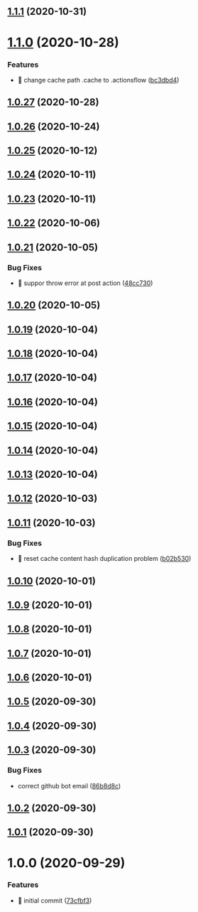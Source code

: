 ## [1.1.1](https://github.com/actionsflow/actionsflow-action/compare/v1...v1.1.1) (2020-10-31)

# [1.1.0](https://github.com/actionsflow/actionsflow-action/compare/v1...v1.1.0) (2020-10-28)


### Features

* 🎸 change cache path .cache to .actionsflow ([bc3dbd4](https://github.com/actionsflow/actionsflow-action/commit/bc3dbd46021ce4166f90efee3e613236a404a73f))

## [1.0.27](https://github.com/actionsflow/actionsflow-action/compare/v1...v1.0.27) (2020-10-28)

## [1.0.26](https://github.com/actionsflow/actionsflow-action/compare/v1...v1.0.26) (2020-10-24)

## [1.0.25](https://github.com/actionsflow/actionsflow-action/compare/v1...v1.0.25) (2020-10-12)

## [1.0.24](https://github.com/actionsflow/actionsflow-action/compare/v1...v1.0.24) (2020-10-11)

## [1.0.23](https://github.com/actionsflow/actionsflow-action/compare/v1...v1.0.23) (2020-10-11)

## [1.0.22](https://github.com/actionsflow/actionsflow-action/compare/v1...v1.0.22) (2020-10-06)

## [1.0.21](https://github.com/actionsflow/actionsflow-action/compare/v1...v1.0.21) (2020-10-05)


### Bug Fixes

* 🐛 suppor throw error at post action ([48cc730](https://github.com/actionsflow/actionsflow-action/commit/48cc73020e84dab73ae2e92201e0b31b957419f7))

## [1.0.20](https://github.com/actionsflow/actionsflow-action/compare/v1...v1.0.20) (2020-10-05)

## [1.0.19](https://github.com/actionsflow/actionsflow-action/compare/v1...v1.0.19) (2020-10-04)

## [1.0.18](https://github.com/actionsflow/actionsflow-action/compare/v1...v1.0.18) (2020-10-04)

## [1.0.17](https://github.com/actionsflow/actionsflow-action/compare/v1...v1.0.17) (2020-10-04)

## [1.0.16](https://github.com/actionsflow/actionsflow-action/compare/v1...v1.0.16) (2020-10-04)

## [1.0.15](https://github.com/actionsflow/actionsflow-action/compare/v1.0.14...v1.0.15) (2020-10-04)

## [1.0.14](https://github.com/actionsflow/actionsflow-action/compare/v1.0.13...v1.0.14) (2020-10-04)

## [1.0.13](https://github.com/actionsflow/actionsflow-action/compare/v1...v1.0.13) (2020-10-04)

## [1.0.12](https://github.com/actionsflow/actionsflow-action/compare/v1.0.11...v1.0.12) (2020-10-03)

## [1.0.11](https://github.com/actionsflow/actionsflow-action/compare/v1...v1.0.11) (2020-10-03)


### Bug Fixes

* 🐛 reset cache content hash duplication problem ([b02b530](https://github.com/actionsflow/actionsflow-action/commit/b02b5308b0adf10d0a1614e5086133f203128ccf))

## [1.0.10](https://github.com/actionsflow/actionsflow-action/compare/v1.0.9...v1.0.10) (2020-10-01)

## [1.0.9](https://github.com/actionsflow/actionsflow-action/compare/v1.0.8...v1.0.9) (2020-10-01)

## [1.0.8](https://github.com/actionsflow/actionsflow-action/compare/v1.0.7...v1.0.8) (2020-10-01)

## [1.0.7](https://github.com/actionsflow/actionsflow-action/compare/v1...v1.0.7) (2020-10-01)

## [1.0.6](https://github.com/actionsflow/actionsflow-action/compare/v1.0.5...v1.0.6) (2020-10-01)

## [1.0.5](https://github.com/actionsflow/actionsflow-action/compare/v1.0.4...v1.0.5) (2020-09-30)

## [1.0.4](https://github.com/actionsflow/actionsflow-action/compare/v1.0.3...v1.0.4) (2020-09-30)

## [1.0.3](https://github.com/actionsflow/actionsflow-action/compare/v1.0.2...v1.0.3) (2020-09-30)


### Bug Fixes

* correct github bot email ([86b8d8c](https://github.com/actionsflow/actionsflow-action/commit/86b8d8c30120b84c5c8b05f5d632f92accc490b0))

## [1.0.2](https://github.com/actionsflow/actionsflow-action/compare/v1.0.1...v1.0.2) (2020-09-30)

## [1.0.1](https://github.com/actionsflow/actionsflow-action/compare/v1...v1.0.1) (2020-09-30)

# 1.0.0 (2020-09-29)


### Features

* 🎸 initial commit ([73cfbf3](https://github.com/actionsflow/actionsflow-action/commit/73cfbf3e1fc813554e165785342b14ef63c695e1))

